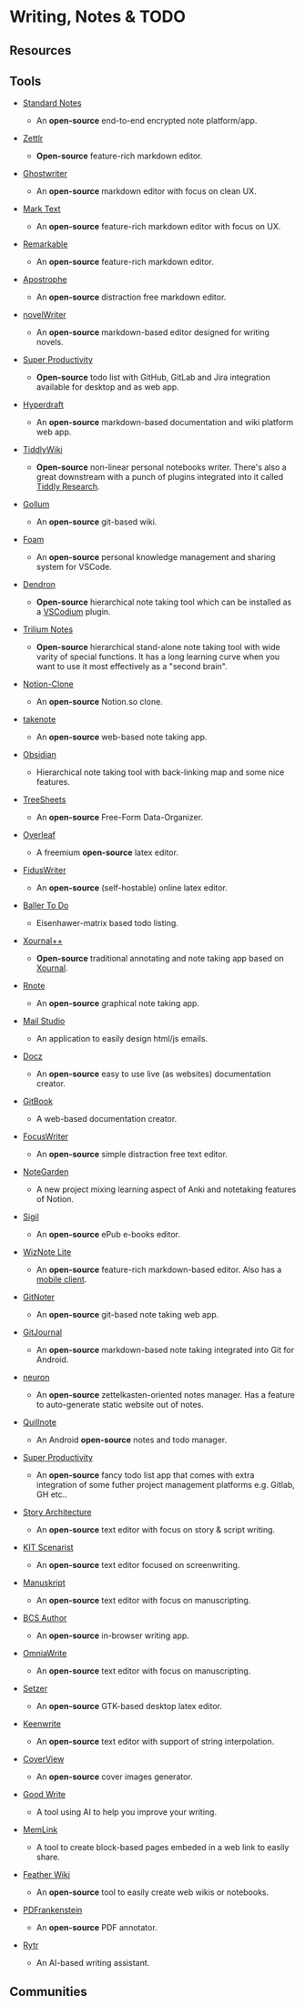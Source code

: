 # Writing, Notes & TODO

## Resources

## Tools

* [Standard Notes](https://standardnotes.org)
  
   * An **open-source** end-to-end encrypted note platform/app.

* [Zettlr](https://www.zettlr.com)
  
   * **Open-source** feature-rich markdown editor.

* [Ghostwriter](https://wereturtle.github.io/ghostwriter)
  
   * An **open-source** markdown editor with focus on clean UX.

* [Mark Text](https://marktext.app)
  
   * An **open-source** feature-rich markdown editor with focus on UX.

* [Remarkable](https://github.com/jamiemcg/remarkable)
  
   * An **open-source** feature-rich markdown editor.

* [Apostrophe](https://gitlab.gnome.org/World/apostrophe)
  
   * An **open-source** distraction free markdown editor.

* [novelWriter](https://github.com/vkbo/novelWriter)
  
   * An **open-source** markdown-based editor designed for writing novels.

* [Super Productivity](https://super-productivity.com)
  
   * **Open-source** todo list with GitHub, GitLab and Jira integration available for desktop and as web app.

* [Hyperdraft](https://hyperdraft.rosano.ca)
  
   * An **open-source** markdown-based documentation and wiki platform web app. 

* [TiddlyWiki](https://tiddlywiki.com)
  
   * **Open-source** non-linear personal notebooks writer. There's also a great downstream with a punch of plugins integrated into it called [Tiddly Research](https://github.com/kebifurai/TiddlyResearch).

* [Gollum](https://github.com/gollum/gollum)
  
   - An **open-source** git-based wiki.

* [Foam](https://foambubble.github.io/foam)
  
   * An **open-source** personal knowledge management and sharing system for VSCode.

* [Dendron](https://dendron.so)
  
   * **Open-source** hierarchical note taking tool which can be installed as a [VSCodium](https://github.com/VSCodium/vscodium) plugin.

* [Trilium Notes](https://github.com/zadam/trilium)
  
   * **Open-source** hierarchical stand-alone note taking tool with wide varity of special functions. It has a long learning curve when you want to use it most effectively as a "second brain".

* [Notion-Clone](https://github.com/konstantinmuenster/notion-clone)
  
   * An **open-source** Notion.so clone.

* [takenote](https://github.com/taniarascia/takenote)
  
   * An **open-source** web-based note taking app.

* [Obsidian](https://obsidian.md)
  
   * Hierarchical note taking tool with back-linking map and some nice features.

* [TreeSheets](https://github.com/aardappel/treesheets)
  
   * An **open-source** Free-Form Data-Organizer.

* [Overleaf](https://www.overleaf.com)
  
   * A freemium **open-source** latex editor.

* [FidusWriter](https://www.fiduswriter.org)
  
   * An **open-source** (self-hostable) online latex editor.

* [Baller To Do](https://ballertodo.com)
  
   * Eisenhawer-matrix based todo listing.

* [Xournal++](https://github.com/xournalpp/xournalpp)
  
   * **Open-source** traditional annotating and note taking app based on [Xournal](https://sourceforge.net/projects/xournal/).

* [Rnote](https://github.com/flxzt/rnote)
  
   - An **open-source** graphical note taking app.

* [Mail Studio](https://mailstudio.app)
  
   * An application to easily design html/js emails.

* [Docz](https://github.com/pedronauck/docz)
  
   * An **open-source** easy to use live (as websites) documentation creator.

* [GitBook](https://www.gitbook.com)
  
   - A web-based documentation creator.

* [FocusWriter](https://github.com/gottcode/focuswriter)
  
   * An **open-source** simple distraction free text editor.

* [NoteGarden](https://notegarden.web.app)
  
   * A new project mixing learning aspect of Anki and notetaking features of Notion.

* [Sigil](https://github.com/Sigil-Ebook/Sigil)
  
   * An **open-source** ePub e-books editor.

* [WizNote Lite](https://github.com/WizTeam/WizNoteLite)
  
   * An **open-source** feature-rich markdown-based editor. Also has a [mobile client](https://github.com/WizTeam/WizNoteLiteMobile).

* [GitNoter](https://github.com/git-noter/gitnoter)
  
   * An **open-source** git-based note taking web app.

* [GitJournal](https://github.com/GitJournal/GitJournal)
  
   * An **open-source** markdown-based note taking integrated into Git for Android.

* [neuron](https://github.com/srid/neuron)
  
   * An **open-source** zettelkasten-oriented notes manager. Has a feature to auto-generate static website out of notes.

* [Quillnote](https://github.com/msoultanidis/quillnote)
  
   * An Android **open-source** notes and todo manager.

* [Super Productivity](https://github.com/johannesjo/super-productivity)
  
   * An **open-source** fancy todo list app that comes with extra integration of some futher project management platforms e.g. Gitlab, GH etc..

* [Story Architecture](https://github.com/story-apps/starc)
  
   * An **open-source** text editor with focus on story & script writing.

* [KIT Scenarist](https://github.com/dimkanovikov/KITScenarist)
  
   * An **open-source** text editor focused on screenwriting.

* [Manuskript](https://github.com/olivierkes/manuskript)
  
   * An **open-source** text editor with focus on manuscripting.

* [BCS Author](https://github.com/Borg-Creative-Studios/bcs-author-web)
  
   * An **open-source** in-browser writing app.

* [OmniaWrite](https://github.com/TorstenDittmann/OmniaWrite)
  
   * An **open-source** text editor with focus on manuscripting.

* [Setzer](https://github.com/cvfosammmm/Setzer)
  
   * An **open-source** GTK-based desktop latex editor.

* [Keenwrite](https://github.com/DaveJarvis/keenwrite)
  
   * An **open-source** text editor with support of string interpolation.

* [CoverView](https://github.com/rutikwankhade/CoverView)
  
   * An **open-source** cover images generator.

* [Good Write](https://goodwrite.app)
  
   * A tool using AI to help you improve your writing.

* [MemLink](https://meml.ink)
  
   * A tool to create block-based pages embeded in a web link to easily share.

* [Feather Wiki](https://feather.wiki)
  
   - An **open-source** tool to easily create web wikis or notebooks.

* [PDFrankenstein](https://github.com/oxplot/pdfrankenstein)
  
   * An **open-source** PDF annotator.

* [Rytr](https://rytr.me)
  
   * An AI-based writing assistant.

## Communities
